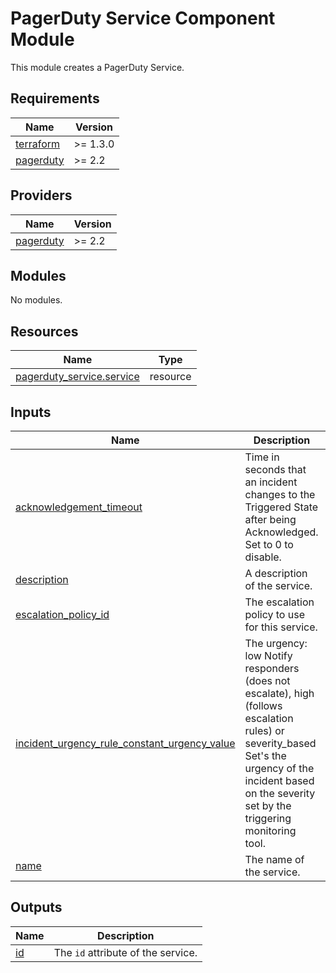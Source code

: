 # PagerDuty Service Component Module

This module creates a PagerDuty Service.

<!-- BEGIN_TF_DOCS -->
## Requirements

| Name | Version |
|------|---------|
| <a name="requirement_terraform"></a> [terraform](#requirement\_terraform) | >= 1.3.0 |
| <a name="requirement_pagerduty"></a> [pagerduty](#requirement\_pagerduty) | >= 2.2 |

## Providers

| Name | Version |
|------|---------|
| <a name="provider_pagerduty"></a> [pagerduty](#provider\_pagerduty) | >= 2.2 |

## Modules

No modules.

## Resources

| Name | Type |
|------|------|
| [pagerduty_service.service](https://registry.terraform.io/providers/pagerduty/pagerduty/latest/docs/resources/service) | resource |

## Inputs

| Name | Description | Type | Default | Required |
|------|-------------|------|---------|:--------:|
| <a name="input_acknowledgement_timeout"></a> [acknowledgement\_timeout](#input\_acknowledgement\_timeout) | Time in seconds that an incident changes to the Triggered State after being Acknowledged. Set to 0 to disable. | `any` | n/a | yes |
| <a name="input_description"></a> [description](#input\_description) | A description of the service. | `string` | n/a | yes |
| <a name="input_escalation_policy_id"></a> [escalation\_policy\_id](#input\_escalation\_policy\_id) | The escalation policy to use for this service. | `string` | n/a | yes |
| <a name="input_incident_urgency_rule_constant_urgency_value"></a> [incident\_urgency\_rule\_constant\_urgency\_value](#input\_incident\_urgency\_rule\_constant\_urgency\_value) | The urgency: low Notify responders (does not escalate), high (follows escalation rules) or severity\_based Set's the urgency of the incident based on the severity set by the triggering monitoring tool. | `string` | n/a | yes |
| <a name="input_name"></a> [name](#input\_name) | The name of the service. | `string` | n/a | yes |

## Outputs

| Name | Description |
|------|-------------|
| <a name="output_id"></a> [id](#output\_id) | The `id` attribute of the service. |
<!-- END_TF_DOCS -->
